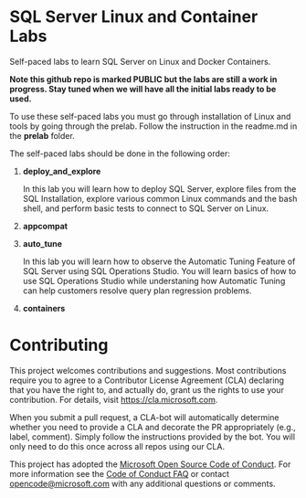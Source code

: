 
# SQL Server Linux and Container Labs

Self-paced labs to learn SQL Server on Linux and Docker Containers.

**Note this github repo is marked PUBLIC but the labs are still a work in progress. Stay tuned when we will have all the initial labs ready to be used.**

To use these self-paced labs you must go through installation of Linux and tools by going through the prelab. Follow the instruction in the readme.md in the **prelab** folder.

The self-paced labs should be done in the following order:

1. **deploy_and_explore**

    In this lab you will learn how to deploy SQL Server, explore files from the SQL Installation, explore various common Linux commands and the bash shell, and perform basic tests to connect to SQL Server on Linux.

1. **appcompat**

1. **auto_tune**

    In this lab you will learn how to observe the Automatic Tuning Feature of SQL Server using SQL Operations Studio. You will learn basics of how to use SQL Operations Studio while understaning how Automatic Tuning can help customers resolve query plan regression problems.

1. **containers**

# Contributing

This project welcomes contributions and suggestions.  Most contributions require you to agree to a
Contributor License Agreement (CLA) declaring that you have the right to, and actually do, grant us
the rights to use your contribution. For details, visit https://cla.microsoft.com.

When you submit a pull request, a CLA-bot will automatically determine whether you need to provide
a CLA and decorate the PR appropriately (e.g., label, comment). Simply follow the instructions
provided by the bot. You will only need to do this once across all repos using our CLA.

This project has adopted the [Microsoft Open Source Code of Conduct](https://opensource.microsoft.com/codeofconduct/).
For more information see the [Code of Conduct FAQ](https://opensource.microsoft.com/codeofconduct/faq/) or
contact [opencode@microsoft.com](mailto:opencode@microsoft.com) with any additional questions or comments.